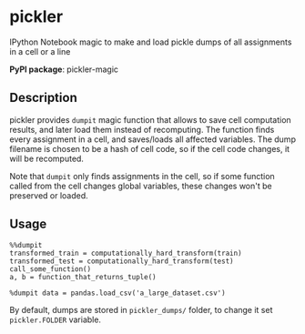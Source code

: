 # pickler
IPython Notebook magic to make and load pickle dumps of all assignments in a cell or a line

**PyPI package**: pickler-magic

## Description

pickler provides `dumpit` magic function that allows to save cell computation results, and later load them instead of recomputing.
The function finds every assignment in a cell, and saves/loads all affected variables. The dump filename is chosen to be a hash of cell code, so if the cell code changes, it will be recomputed. 

Note that `dumpit` only finds assignments in the cell, so if some function called from the cell changes global variables, these changes won't be preserved or loaded.

## Usage

```{python}
%%dumpit
transformed_train = computationally_hard_transform(train)
transformed_test = computationally_hard_transform(test)
call_some_function()
a, b = function_that_returns_tuple()
```

```{python}
%dumpit data = pandas.load_csv('a_large_dataset.csv')
```

By default, dumps are stored in `pickler_dumps/` folder, to change it set `pickler.FOLDER` variable.
